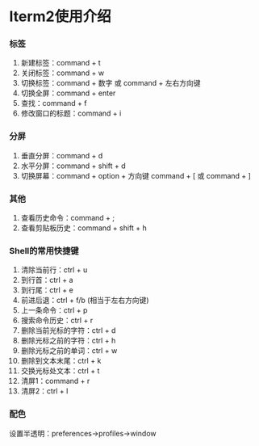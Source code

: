 # Iterm2使用介绍

### 标签

1. 新建标签：command + t
2. 关闭标签：command + w
3. 切换标签：command + 数字 或 command + 左右方向键
4. 切换全屏：command + enter
5. 查找：command + f
6. 修改窗口的标题：command + i

### 分屏
1. 垂直分屏：command + d
2. 水平分屏：command + shift + d
3. 切换屏幕：command + option + 方向键 command + [ 或 command + ]

### 其他
1. 查看历史命令：command + ;
2. 查看剪贴板历史：command + shift + h

### Shell的常用快捷键
1. 清除当前行：ctrl + u
2. 到行首：ctrl + a
3. 到行尾：ctrl + e
4. 前进后退：ctrl + f/b (相当于左右方向键)
5. 上一条命令：ctrl + p
6. 搜索命令历史：ctrl + r
7. 删除当前光标的字符：ctrl + d
8. 删除光标之前的字符：ctrl + h
8. 删除光标之前的单词：ctrl + w
8. 删除到文本末尾：ctrl + k
8. 交换光标处文本：ctrl + t
8. 清屏1：command + r
8. 清屏2：ctrl + l


### 配色
设置半透明：preferences->profiles->window
